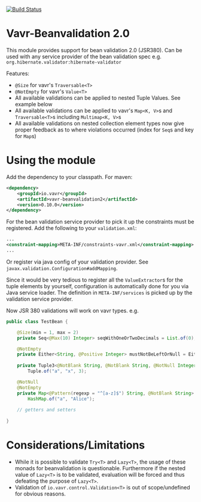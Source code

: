 [![Build Status](https://travis-ci.org/vavr-io/vavr-beanvalidation2.png)](https://travis-ci.org/vavr-io/vavr-beanvalidation2)

# Vavr-Beanvalidation 2.0

This module provides support for bean validation 2.0 (JSR380). Can be used with any service provider of the bean validation spec 
e.g. `org.hibernate.validator:hibernate-validator`

Features:

- `@Size` for vavr's `Traversable<T>`
- `@NotEmpty` for vavr's `Value<T>`
- All available validations can be applied to nested Tuple Values. See example below
- All available validations can be applied to vavr's `Map<K, V>`s and `Traversable<T>`s 
including `Multimap<K, V>`s
- All available validations on nested collection element types now give proper feedback 
as to where violations occurred (index for `Seq`s and key for `Map`s) 

# Using the module

Add the dependency to your classpath. For maven:

```xml
<dependency>
    <groupId>io.vavr</groupId>
    <artifactId>vavr-beanvalidation2</artifactId>
    <version>0.10.0</version>
</dependency>
```

For the bean validation service provider to pick it up the constraints must be registered.
Add the following to your `validation.xml`:

```xml
...
<constraint-mapping>META-INF/constraints-vavr.xml</constraint-mapping>
...
```

Or register via java config of your validation provider. See `javax.validation.Configuration#addMapping`.

Since it would be very tedious to register all the `ValueExtractor`s for the tuple elements by yourself,
configuration is automatically done for you via Java service loader. 
The definition in `META-INF/services` is picked up by the validation service provider.

Now JSR 380 validations will work on vavr types. e.g. 

```java
public class TestBean {

    @Size(min = 1, max = 2)
    private Seq<@Max(10) Integer> seqWithOneOrTwoDecimals = List.of(0);

    @NotEmpty
    private Either<String, @Positive Integer> mustNotBeLeftOrNull = Either.right(42);
    
    private Tuple3<@NotBlank String, @NotBlank String, @NotNull Integer> allElementsMustBeProvided =
        Tuple.of("a", "x", 3);

    @NotNull
    @NotEmpty
    private Map<@Pattern(regexp = "^[a-z]$") String, @NotBlank String> allCharKeysMustHaveNonBlankValues =
        HashMap.of("a", "Alice");
    
    // getters and setters
    
}
```

# Considerations/Limitations

- While it is possible to validate `Try<T>` and `Lazy<T>`, the usage of these monads for beanvalidation
is questionable. Furthermore if the nested value of `Lazy<T>` is to be validated, 
evaluation will be forced and thus defeating the purpose of `Lazy<T>`.
- Validation of `io.vavr.control.Validation<T>` is out of scope/undefined for obvious reasons.
